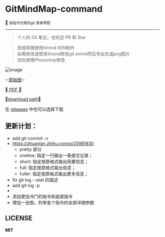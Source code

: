 # GitMindMap-command

:blue_book: <small> 按指令分类的git 思维导图</small>

---

> 个人的 Git 笔记，也欢迎 PR 和 Star

> 思维导图使用Xmind XEN制作  
> 如需修改请使用Xmind修改git.xmind然后导出生成png图片  
> 切勿使用Photoshop修改

![image](https://github.com/Kuri-su/gitMindmap-by-command/blob/master/Git%20V2.16.2.png "showPNG")   

:sparkles:[原始图](https://raw.githubusercontent.com/Kuri-su/gitMindmap-by-command/master/Git%20V2.16.2.png "pic" ):sparkles:

:crystal_ball:[ PDF ](https://github.com/Kuri-su/gitMindmap-by-command/blob/master/Git%20V2.16.2.pdf "pdf" ):crystal_ball:

:gift:[download path](https://github.com/Kuri-su/gitMindmap-by-command/archive/v0.1.tar.gz "download path" ):gift:

在 [releases](https://github.com/Kuri-su/gitMindmap-by-command/releases) 中也可以选择下载

## 更新计划：

* add git commit -v
* https://zhuanlan.zhihu.com/p/25981830
  * pretty 部分
   * oneline: 指定一行输出一条提交记录；
   * short: 指定按原格式输出简要信息；
   * full: 指定按原格式输出信息；
   * fuller: 指定按原格式输出更多信息；
* fix git log --stat 的描述
* add git log -p
* 
* 添加更加冷门的指令和底层指令
* 增加一张图，列举各个指令的全部详细参数

## LICENSE

**MIT**
